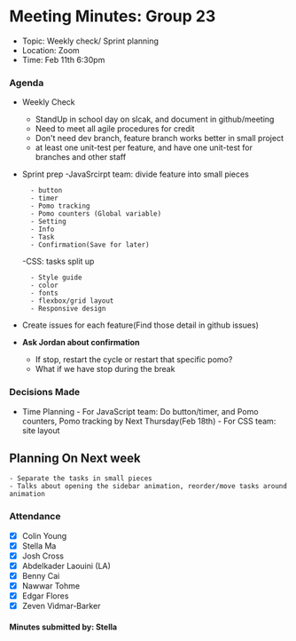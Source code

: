 # Meeting Minutes: Group 23
- Topic: Weekly check/ Sprint planning
- Location: Zoom
- Time: Feb 11th 6:30pm

### Agenda
- Weekly Check
    - StandUp in school day on slcak, and document in github/meeting
    - Need to meet all agile procedures for credit
    - Don't need dev branch, feature branch works better in small project
    - at least one unit-test per feature, and have one unit-test for branches and other staff
- Sprint prep
    -JavaSrcirpt team: divide feature into small pieces
    
        - button
        - timer
        - Pomo tracking
        - Pomo counters (Global variable)
        - Setting
        - Info
        - Task
        - Confirmation(Save for later)
    -CSS: tasks split up
    
        - Style guide
        - color
        - fonts
        - flexbox/grid layout
        - Responsive design
        
- Create issues for each feature(Find those detail in github issues)


- **Ask Jordan about confirmation**
  - If stop, restart the cycle or restart that specific pomo?
  - What if we have stop during the break


### Decisions Made
- Time Planning
        - For JavaScript team: Do button/timer, and Pomo counters, Pomo tracking by Next Thursday(Feb 18th)
        - For CSS team: site layout 

## Planning On Next week
    - Separate the tasks in small pieces
    - Talks about opening the sidebar animation, reorder/move tasks around animation
    
### Attendance
- [x] Colin Young
- [x] Stella Ma
- [x] Josh Cross
- [x] Abdelkader Laouini (LA)
- [x] Benny Cai
- [x] Nawwar Tohme
- [x] Edgar Flores
- [x] Zeven Vidmar-Barker

#### Minutes submitted by: Stella
